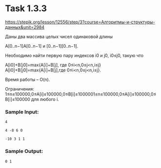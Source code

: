 # Task 1.3.3
https://stepik.org/lesson/12556/step/3?course=Алгоритмы-и-структуры-данных&unit=2984

Даны два массива целых чисел одинаковой длины

A\[0..n−1]A\[0..n−1] и \[0..n−1]\[0..n−1].

Необходимо найти первую пару индексов i0 и j0, i0≤j0, такую что

A\[i0]+B\[j0]=max{A\[i]+B\[j], где 0≤i<n,0≤j<n,i≤j} A\[i0]+B\[j0]=max{A\[i]+B\[j],где 0≤i<n,0≤j<n,i≤j}.

Время работы – O(n).

Ограничения: 1≤n≤100000,0≤A\[i]≤100000,0≤B\[i]≤1000001≤n≤100000,0≤A\[i]≤100000,0≤B\[i]≤100000  для любого i.


### Sample Input:
```
4

4 -8 6 0

-10 3 1 1
```

### Sample Output:

```
0 1
```
